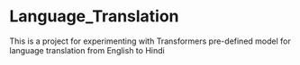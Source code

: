 # Language_Translation
This is a project for experimenting with Transformers pre-defined model for language translation from English to Hindi
